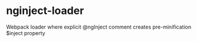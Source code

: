 # nginject-loader

Webpack loader where explicit @ngInject comment creates pre-minification $inject property

